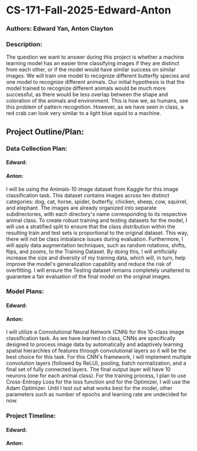# CS-171-Fall-2025-Edward-Anton

### Authors: Edward Yan, Anton Clayton

### Description:
The question we want to answer during this project is whether a machine learning model has an easier time classifying images if they are distinct from each other, or if the model would have similar success on similar images. We will train one model to recognize different butterfly species and one model to recognize different animals. Our initial hypothesis is that the model trained to recognize different animals would be much more successful, as there would be less overlap between the shape and coloration of the animals and environment. This is how we, as humans, see this problem of pattern recognition. However, as we have seen in class, a red crab can look very similar to a light blue squid to a machine.

## Project Outline/Plan:
### Data Collection Plan:
#### Edward:
#### Anton:
I will be using the Animals-10 image dataset from Kaggle for this image classification task. This dataset contains images across ten distinct categories: dog, cat, horse, spider, butterfly, chicken, sheep, cow, squirrel, and elephant. The images are already organized into separate subdirectories, with each directory's name corresponding to its respective animal class. To create robust training and testing datasets for the model, I will use a stratified split to ensure that the class distribution within the resulting train and test sets is proportional to the original dataset. This way, there will not be class imbalance issues during evaluation. Furthermore, I will apply data augmentation techniques, such as random rotations, shifts, flips, and zooms, to the Training Dataset. By doing this, I will artificially increase the size and diversity of my training data, which will, in turn, help improve the model's generalization capability and reduce the risk of overfitting. I will ensure the Testing dataset remains completely unaltered to guarantee a fair evaluation of the final model on the original images.

### Model Plans:
#### Edward:
#### Anton:
I will utilize a Convolutional Neural Network (CNN) for this 10-class image classification task. As we have learned in class, CNNs are specifically designed to process image data by automatically and adaptively learning spatial hierarchies of features through convolutional layers so it will be the best choice for this task. For this CNN's framework, I will implement multiple convolution layers (followed by ReLU), pooling, batch normalization, and a final set of fully connected layers. The final output layer will have 10 neurons (one for each animal class). For the training process, I plan to use Cross-Entropy Loss for the loss function and for the Optimizer, I will use the Adam Optimizer. Until I test out what works best for the model, other parameters such as number of epochs and learning rate are undecided for now.

### Project Timeline:
#### Edward:
#### Anton:
